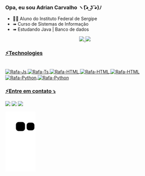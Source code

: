 ### Opa, eu sou Adrian Carvalho ヽ(͡◕ ͜ʖ ͡◕)ﾉ

- 🧑‍🎓 Aluno do Instituto Federal de Sergipe
- ➠ Curso de Sistemas de Informação
- ➠ Estudando Java | Banco de dados 

<div align="center">
  <a href="https://github.com/AdrianCarvalhoo">
  <img height="180em" src="https://github-readme-stats.vercel.app/api?username=AdrianCarvalhoo&show_icons=true&theme=ocean_dark&include_all_commits=true&count_private=true"/>
  <img height="180em" src="https://github-readme-stats.vercel.app/api/top-langs/?username=AdrianCarvalhoo&layout=compact&langs_count=7&theme=ocean_dark"/>
</div>

###  ⚡Technologies

<div style="display: inline_block"><br>
  <img align="center" alt="Rafa-Js" height="50" width="60" src="https://cdn.jsdelivr.net/gh/devicons/devicon/icons/java/java-original.svg">
  <img align="center" alt="Rafa-Ts" height="60" width="70" src="https://cdn.jsdelivr.net/gh/devicons/devicon/icons/postgresql/postgresql-original-wordmark.svg">
  <img align="center" alt="Rafa-HTML" height="50" width="60" src="https://cdn.jsdelivr.net/gh/devicons/devicon/icons/photoshop/photoshop-line.svg">
  <img align="center" alt="Rafa-HTML" height="50" width="60" src="https://cdn.jsdelivr.net/gh/devicons/devicon/icons/canva/canva-original.svg">
  <img align="center" alt="Rafa-HTML" height="50" width="60" src="https://cdn.jsdelivr.net/gh/devicons/devicon/icons/git/git-plain-wordmark.svg">
  <img align="center" alt="Rafa-Python" height="40" width="60" src="https://cdn.jsdelivr.net/gh/devicons/devicon/icons/intellij/intellij-original.svg">
  <img align="center" alt="Rafa-Python" height="30" width="100" src="https://img.shields.io/badge/Eclipse-2C2255?style=for-the-badge&logo=eclipse&logoColor=white">
 </div>
 
 ### ⚡Entre em contato ⤵
 
<div> 
  <a href="https://github.com/AdrianCarvalhoo" target="_blank"><img src="https://img.shields.io/badge/-Instagram-%23E4405F?style=for-the-badge&logo=instagram&logoColor=white" target="_blank"></a>
  <a href = "https://github.com/AdrianCarvalhoo"><img src="https://img.shields.io/badge/-Gmail-%23333?style=for-the-badge&logo=gmail&logoColor=white" target="_blank"></a>
  <a href="https://github.com/AdrianCarvalhoo" target="_blank"><img src="https://img.shields.io/badge/-LinkedIn-%230077B5?style=for-the-badge&logo=linkedin&logoColor=white" target="_blank"></a> 
  
  ![Snake animation](https://github.com/AdrianCarvalhoo/AdrianCarvalhoo/blob/output/github-contribution-grid-snake.svg)
 
</div>

